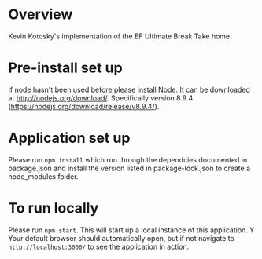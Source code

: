 # Overview
Kevin Kotosky's implementation of the EF Ultimate Break Take home.

# Pre-install set up
If node hasn't been used before please install Node. It can be downloaded at http://nodejs.org/download/. Specifically version 8.9.4 (https://nodejs.org/download/release/v8.9.4/).

# Application set up
Please run ``` npm install ``` which run through the dependcies documented in package.json and install the version listed in package-lock.json to create a node_modules folder.

# To run locally
Please run ``` npm start ```. This will start up a local instance of this application. Y
Your default browser should automatically open, but if not navigate to ```http://localhost:3000/``` to see the application in action.